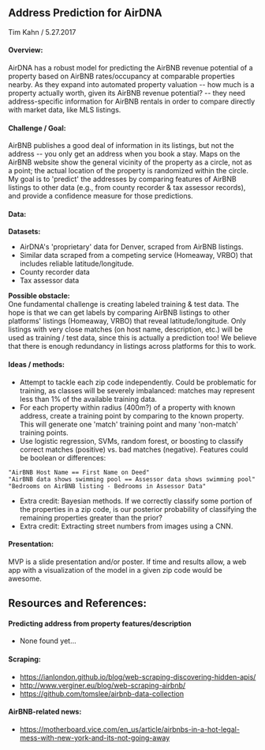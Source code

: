 ## Address Prediction for AirDNA
Tim Kahn / 5.27.2017

#### Overview:
AirDNA has a robust model for predicting the AirBNB revenue potential of a property based on AirBNB rates/occupancy at comparable properties nearby.  As they expand into automated property valuation -- how much is a property actually worth, given its AirBNB revenue potential? -- they need address-specific information for AirBNB rentals in order to compare directly with market data, like MLS listings.

#### Challenge / Goal:
AirBNB publishes a good deal of information in its listings, but not the address -- you only get an address when you book a stay.  Maps on the AirBNB website show the general vicinity of the property as a circle, not as a point; the actual location of the property is randomized within the circle.  My goal is to 'predict' the addresses by comparing features of AirBNB listings to other data (e.g., from county recorder & tax assessor records), and provide a confidence measure for those predictions.

#### Data:
**Datasets:**
* AirDNA's 'proprietary' data for Denver, scraped from AirBNB listings.
* Similar data scraped from a competing service (Homeaway, VRBO) that includes reliable latitude/longitude.
* County recorder data
* Tax assessor data

**Possible obstacle:**  
One fundamental challenge is creating labeled training & test data.  The hope is that we can get labels by comparing AirBNB listings to other platforms' listings (Homeaway, VRBO) that reveal latitude/longitude.  Only listings with very close matches (on host name, description, etc.) will be used as training / test data, since this is actually a prediction too!  We believe that there is enough redundancy in listings across platforms for this to work.

#### Ideas / methods:
* Attempt to tackle each zip code independently.  Could be problematic for training, as classes will be severely imbalanced: matches may represent less than 1% of the available training data.
* For each property within radius (400m?) of a property with known address, create a training point by comparing to the known property.  This will generate one 'match' training point and many 'non-match' training points.
* Use logistic regression, SVMs, random forest, or boosting to classify correct matches (positive) vs. bad matches (negative).  Features could be boolean or differences:
```
"AirBNB Host Name == First Name on Deed"
"AirBNB data shows swimming pool == Assessor data shows swimming pool"
"Bedrooms on AirBNB listing - Bedrooms in Assessor Data"
```

* Extra credit: Bayesian methods.  If we correctly classify some portion of the properties in a zip code, is our posterior probability of classifying the remaining properties greater than the prior?
* Extra credit: Extracting street numbers from images using a CNN.

#### Presentation:
MVP is a slide presentation and/or poster.  If time and results allow, a web app with a visualization of the model in a given zip code would be awesome.

## Resources and References:

#### Predicting address from property features/description
* None found yet...

#### Scraping:
* https://ianlondon.github.io/blog/web-scraping-discovering-hidden-apis/
* http://www.verginer.eu/blog/web-scraping-airbnb/
* https://github.com/tomslee/airbnb-data-collection

#### AirBNB-related news:
* https://motherboard.vice.com/en_us/article/airbnbs-in-a-hot-legal-mess-with-new-york-and-its-not-going-away
